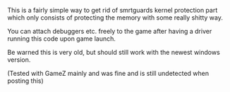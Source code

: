 This is a fairly simple way to get rid of smrtguards kernel protection part which only consists of protecting the memory with some really shitty way.

You can attach debuggers etc. freely to the game after having a driver running this code upon game launch.

Be warned this is very old, but should still work with the newest windows version.

(Tested with GameZ mainly and was fine and is still undetected when posting this)
